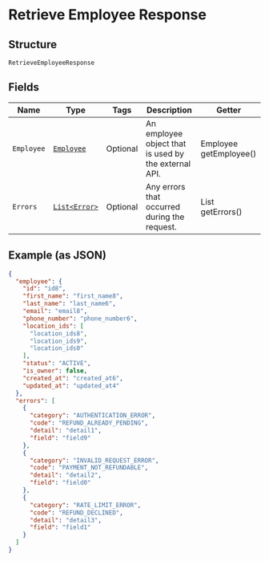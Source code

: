 
# Retrieve Employee Response

## Structure

`RetrieveEmployeeResponse`

## Fields

| Name | Type | Tags | Description | Getter |
|  --- | --- | --- | --- | --- |
| `Employee` | [`Employee`](../../doc/models/employee.md) | Optional | An employee object that is used by the external API. | Employee getEmployee() |
| `Errors` | [`List<Error>`](../../doc/models/error.md) | Optional | Any errors that occurred during the request. | List<Error> getErrors() |

## Example (as JSON)

```json
{
  "employee": {
    "id": "id8",
    "first_name": "first_name8",
    "last_name": "last_name6",
    "email": "email8",
    "phone_number": "phone_number6",
    "location_ids": [
      "location_ids8",
      "location_ids9",
      "location_ids0"
    ],
    "status": "ACTIVE",
    "is_owner": false,
    "created_at": "created_at6",
    "updated_at": "updated_at4"
  },
  "errors": [
    {
      "category": "AUTHENTICATION_ERROR",
      "code": "REFUND_ALREADY_PENDING",
      "detail": "detail1",
      "field": "field9"
    },
    {
      "category": "INVALID_REQUEST_ERROR",
      "code": "PAYMENT_NOT_REFUNDABLE",
      "detail": "detail2",
      "field": "field0"
    },
    {
      "category": "RATE_LIMIT_ERROR",
      "code": "REFUND_DECLINED",
      "detail": "detail3",
      "field": "field1"
    }
  ]
}
```

